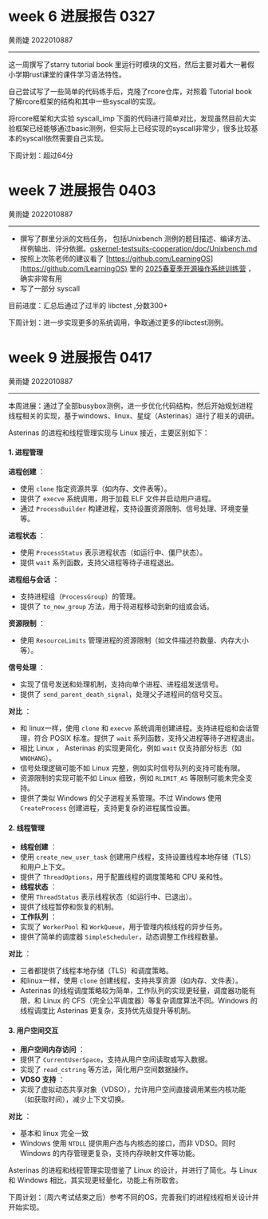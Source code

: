 # week 6 进展报告 0327

黄雨婕 2022010887

---

这一周撰写了starry tutorial book 里运行时模块的文档，然后主要对着大一暑假小学期rust课堂的课件学习语法特性。

自己尝试写了一些简单的代码练手后，克隆了rcore仓库，对照着 Tutorial book 了解rcore框架的结构和其中一些syscall的实现。

将rcore框架和大实验 syscall_imp 下面的代码进行简单对比，发现虽然目前大实验框架已经能够通过basic测例，但实际上已经实现的syscall非常少，很多比较基本的syscall依然需要自己实现。

下周计划：超过64分

# week 7 进展报告 0403

黄雨婕 2022010887

---

- 撰写了群里分派的文档任务， 包括Unixbench 测例的题目描述、编译方法、样例输出、评分依据。[oskernel-testsuits-cooperation/doc/Unixbench.md](https://github.com/oscomp/oskernel-testsuits-cooperation/blob/master/doc/Unixbench.md)
- 按照上次陈老师的建议看了 [https://github.com/LearningOS](https://github.com/LearningOS) 里的 [2025春夏季开源操作系统训练营](https://github.com/LearningOS/rust-based-os-comp2025/blob/main/2025-spring-summary.md) ，确实非常有用
- 写了一部分 syscall

目前进度：汇总后通过了过半的 libctest ,分数300+

下周计划：进一步实现更多的系统调用，争取通过更多的libctest测例。

# week 9 进展报告 0417

黄雨婕 2022010887

---

本周进展：通过了全部busybox测例，进一步优化代码结构，然后开始规划进程线程相关的实现，基于windows、linux、星绽（Asterinas）进行了相关的调研。

Asterinas 的进程和线程管理实现与 Linux 接近，主要区别如下：

#### **1. 进程管理**

**进程创建** ：

* 使用 `clone` 指定资源共享（如内存、文件表等）。
* 提供了 `execve` 系统调用，用于加载 ELF 文件并启动用户进程。
* 通过 `ProcessBuilder` 构建进程，支持设置资源限制、信号处理、环境变量等。

**进程状态** ：

* 使用 `ProcessStatus` 表示进程状态（如运行中、僵尸状态）。
* 提供 `wait` 系列函数，支持父进程等待子进程退出。

**进程组与会话** ：

* 支持进程组（`ProcessGroup`）的管理。
* 提供了 `to_new_group` 方法，用于将进程移动到新的组或会话。

**资源限制** ：

* 使用 `ResourceLimits` 管理进程的资源限制（如文件描述符数量、内存大小等）。

**信号处理** ：

* 实现了信号发送和处理机制，支持向单个进程、进程组发送信号。
* 提供了 `send_parent_death_signal`，处理父子进程间的信号交互。

**对比** ：

* 和 linux一样，使用 `clone` 和 `execve` 系统调用创建进程。支持进程组和会话管理，符合 POSIX 标准。提供了 `wait` 系列函数，支持父进程等待子进程退出。
* 相比 Linux ， Asterinas 的实现更简化，例如 `wait` 仅支持部分标志（如 `WNOHANG`）。
* 信号处理逻辑可能不如 Linux 完整，例如实时信号队列的支持可能有限。
* 资源限制的实现可能不如 Linux 细致，例如 `RLIMIT_AS` 等限制可能未完全支持。
* 提供了类似 Windows 的父子进程关系管理。不过 Windows 使用 `CreateProcess` 创建进程，支持更复杂的进程属性设置。

#### **2. 线程管理**

* **线程创建** ：
* 使用 `create_new_user_task` 创建用户线程，支持设置线程本地存储（TLS）和用户上下文。
* 提供了 `ThreadOptions`，用于配置线程的调度策略和 CPU 亲和性。
* **线程状态** ：
* 使用 `ThreadStatus` 表示线程状态（如运行中、已退出）。
* 提供了线程暂停和恢复的机制。
* **工作队列** ：
* 实现了 `WorkerPool` 和 `WorkQueue`，用于管理内核线程的异步任务。
* 提供了简单的调度器 `SimpleScheduler`，动态调整工作线程数量。

**对比** ：

* 三者都提供了线程本地存储（TLS）和调度策略。
* 和linux一样，使用 `clone` 创建线程，支持共享资源（如内存、文件表）。
* Asterinas 的线程调度策略较为简单，工作队列的实现更轻量，调度器功能有限，和 Linux 的 CFS（完全公平调度器）等复杂调度算法不同。Windows 的线程调度比 Asterinas 更复杂，支持优先级提升等机制。

#### **3. 用户空间交互**

* **用户空间内存访问** ：
* 提供了 `CurrentUserSpace`，支持从用户空间读取或写入数据。
* 实现了 `read_cstring` 等方法，简化用户空间数据操作。
* **VDSO 支持** ：
* 实现了虚拟动态共享对象（VDSO），允许用户空间直接调用某些内核功能（如获取时间），减少上下文切换。

**对比** ：

* 基本和 linux 完全一致
* Windows 使用 `NTDLL` 提供用户态与内核态的接口，而非 VDSO。同时Windows 的内存管理更复杂，支持内存映射文件等功能。

Asterinas 的进程和线程管理实现借鉴了 Linux 的设计，并进行了简化。与 Linux 和 Windows 相比，其实现更轻量化，功能上有所取舍。

下周计划：（周六考试结束之后）参考不同的OS，完善我们的进程线程相关设计并开始实现。
